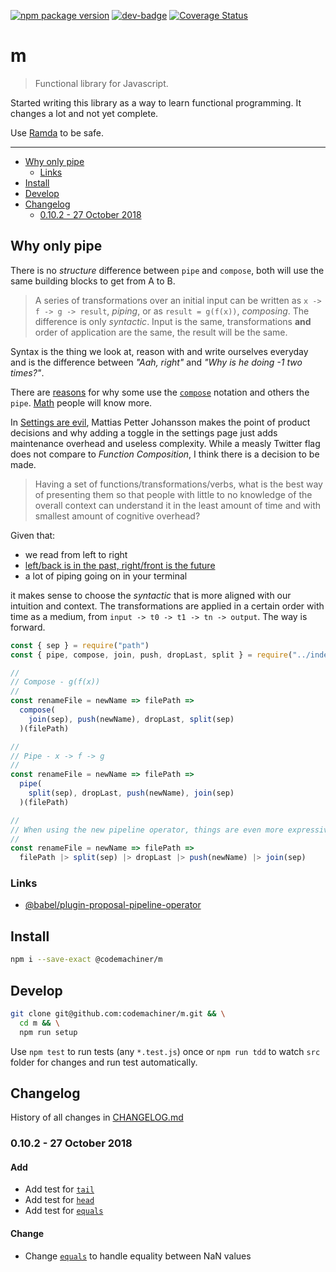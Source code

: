 [![npm package version](https://badge.fury.io/js/%40codemachiner%2Fm.svg)](https://badge.fury.io/js/%40codemachiner%2Fm)
[![dev-badge](https://david-dm.org/codemachiner/m.svg)](https://david-dm.org/codemachiner/m)
[![Coverage Status](https://coveralls.io/repos/github/codemachiner/m/badge.svg)](https://coveralls.io/github/codemachiner/m)

# m

> Functional library for Javascript.

Started writing this library as a way to learn functional programming. It changes a lot and not yet complete.

Use [Ramda](https://github.com/ramda/ramda) to be safe.

---

<!-- MarkdownTOC levels="2,3" autolink="true" autoanchor="false" -->

- [Why only pipe](#why-only-pipe)
    - [Links](#links)
- [Install](#install)
- [Develop](#develop)
- [Changelog](#changelog)
    - [0.10.2 - 27 October 2018](#0102---27-october-2018)

<!-- /MarkdownTOC -->

## Why only pipe

There is no _structure_ difference between `pipe` and `compose`, both will use the same building blocks to get from A to B.

> A series of transformations over an initial input can be written as `x -> f -> g -> result`, _piping_, or as `result = g(f(x))`, _composing_. The difference is only _syntactic_. Input is the same, transformations **and** order of application are the same, the result will be the same.

Syntax is the thing we look at, reason with and write ourselves everyday and is the difference between _"Aah, right"_ and _"Why is he doing -1 two times?"_.

There are [reasons](https://en.wikipedia.org/wiki/Function_composition#Alternative_notations) for why some use the [`compose`](https://en.wikipedia.org/wiki/Composition_operator) notation and others the `pipe`. [Math](https://en.wikipedia.org/wiki/Nicolas_Bourbaki) people will know more.

In [Settings are evil](https://www.youtube.com/watch?v=glZ1C-Yu5tw), Mattias Petter Johansson makes the point of product decisions and why adding a toggle in the settings page just adds maintenance overhead and useless complexity. While a measly Twitter flag does not compare to _Function Composition_, I think there is a decision to be made.

> Having a set of functions/transformations/verbs, what is the best way of presenting them so that people with little to no knowledge of the overall context can understand it in the least amount of time and with smallest amount of cognitive overhead?

Given that:

- we read from left to right
- [left/back is in the past, right/front is the future](https://medium.com/@cwodtke/the-intuitive-and-the-unlearnable-cccffd9a762)
- a lot of piping going on in your terminal

it makes sense to choose the _syntactic_ that is more aligned with our intuition and context. The transformations are applied in a certain order with time as a medium, from `input -> t0 -> t1 -> tn -> output`. The way is forward.

```js
const { sep } = require("path")
const { pipe, compose, join, push, dropLast, split } = require("../index")

//
// Compose - g(f(x))
//
const renameFile = newName => filePath =>
  compose(
    join(sep), push(newName), dropLast, split(sep)
  )(filePath)

//
// Pipe - x -> f -> g
//
const renameFile = newName => filePath =>
  pipe(
    split(sep), dropLast, push(newName), join(sep) 
  )(filePath)

//
// When using the new pipeline operator, things are even more expressive
//
const renameFile = newName => filePath =>
  filePath |> split(sep) |> dropLast |> push(newName) |> join(sep)
```

### Links

- [@babel/plugin-proposal-pipeline-operator
](https://babeljs.io/docs/en/next/babel-plugin-proposal-pipeline-operator.html)

## Install

```bash
npm i --save-exact @codemachiner/m
```

## Develop

```bash
git clone git@github.com:codemachiner/m.git && \
  cd m && \
  npm run setup
```

Use `npm test` to run tests (any `*.test.js`) once or `npm run tdd` to watch `src` folder for changes and run test automatically.

## Changelog

History of all changes in [CHANGELOG.md](CHANGELOG.md)

### 0.10.2 - 27 October 2018

#### Add

- Add test for [`tail`](/src/tail/tail.js)
- Add test for [`head`](/src/head/head.js)
- Add test for [`equals`](/src/core__equals/core__equals.js)

#### Change

- Change [`equals`](/src/core__equals/core__equals.js) to handle equality between NaN values
